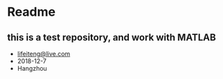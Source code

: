 # Readme
this is a test repository, and work with MATLAB
------------------------
- lifeiteng@live.com
- 2018-12-7
- Hangzhou